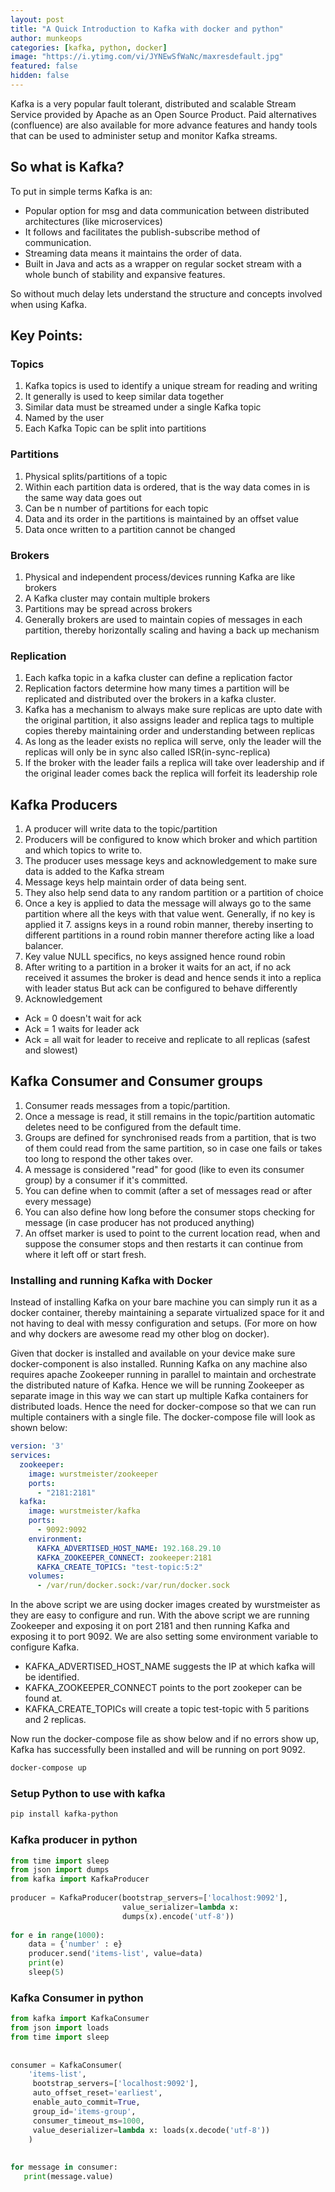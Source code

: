 ```yaml
---
layout: post
title: "A Quick Introduction to Kafka with docker and python"
author: munkeops
categories: [kafka, python, docker]
image: "https://i.ytimg.com/vi/JYNEwSfWaNc/maxresdefault.jpg"
featured: false
hidden: false
---
```




Kafka is a very popular fault tolerant, distributed and scalable Stream Service provided by Apache as an Open Source Product. Paid alternatives (confluence) are also available for more advance features and handy tools that can be used to administer setup and monitor Kafka streams. 



## So what is Kafka?

To put in simple terms Kafka is an:

* Popular option for msg and data communication between distributed architectures (like microservices)
* It follows and facilitates the publish-subscribe method of communication.
* Streaming data means it maintains the order of data.
* Built in Java and acts as a wrapper on regular socket stream with a whole bunch of stability and expansive features.

So without much delay lets understand the structure and concepts involved when using Kafka. 

## Key Points:

### Topics

1. Kafka topics is used to identify a unique stream for reading and writing
2. It generally is used to keep similar data together
3. Similar data must be streamed under a single Kafka topic
4. Named by the user
5. Each Kafka Topic can be split into partitions

### Partitions

1. Physical splits/partitions of a topic
2. Within each partition data is ordered, that is the way data comes in is the same way data goes out
3. Can be n number of partitions for each topic
4. Data and its order in the partitions is maintained by an offset value
5. Data once written to a partition cannot be changed

### Brokers
1. Physical and independent process/devices running Kafka are like brokers
2. A Kafka cluster may contain multiple brokers
3. Partitions may be spread across brokers
4. Generally brokers are used to maintain copies of messages in each partition, thereby horizontally scaling and having a back up mechanism

### Replication
1. Each kafka topic in a kafka cluster can define a replication factor
2. Replication factors determine how many times a partition will be replicated and distributed over the brokers in a kafka cluster.
3. Kafka has a mechanism to always make sure replicas are upto date with the original partition, it also assigns leader and replica tags to multiple copies thereby maintaining order and understanding between replicas
4. As long as the leader exists no replica will serve, only the leader will the replicas will only be in sync also called ISR(in-sync-replica)
5. If the broker with the leader fails a replica will take over leadership and if the original leader comes back the replica will forfeit its leadership role

## Kafka Producers
1. A producer will write data to the topic/partition
2. Producers will be configured to know which broker and which partition and which topics to write to.
3. The producer uses message keys and acknowledgement to make sure data is added to the Kafka stream
4. Message keys help maintain order of data being sent.
5. They also help send data to any random partition or a partition of choice
6. Once a key is applied to data the message will always go to the same partition where all the keys with that value went. Generally, if no key is applied it 7. assigns keys in a round robin manner, thereby inserting to different partitions in a round robin manner therefore acting like a load balancer.
8. Key value NULL specifics, no keys assigned hence round robin
9. After writing to a partition in a broker it waits for an act, if no ack received it assumes the broker is dead and hence sends it into a replica with leader status
But ack can be configured to behave differently
10. Acknowledgement
* Ack = 0 doesn't wait for ack<br>
* Ack = 1 waits for leader ack <br>
* Ack = all wait for leader to receive and replicate to all replicas (safest and slowest)

## Kafka Consumer and Consumer groups
1. Consumer reads messages from a topic/partition.
2. Once a message is read, it still remains in the topic/partition automatic deletes need to be configured from the default time.
3. Groups are defined for synchronised reads from a partition, that is two of them could read from the same partition, so in case one fails or takes too long to respond the other takes over. 
4. A message is considered "read" for good (like to even its consumer group) by a consumer if it's committed.
5. You can define when to commit (after a set of messages read or after every message)
6. You can also define how long before the consumer stops checking for message (in case producer has not produced anything)
7. An offset marker is used to point to the current location read, when and suppose the consumer stops and then restarts it can continue from where it left off or start fresh.



### Installing and running Kafka with Docker

Instead of installing Kafka on your bare machine you can simply run it as a docker container, thereby maintaining a separate virtualized space for it and not having to deal with messy configuration and setups. (For more on how and why dockers are awesome read my other blog on docker). 

Given that docker is installed and available on your device make sure docker-component is also installed. Running Kafka on any machine also requires apache Zookeeper running in parallel to maintain and orchestrate the distributed nature of Kafka. Hence we will be running Zookeeper as separate image in this way we can start up multiple Kafka containers for distributed loads. Hence the need for docker-compose so that we can run multiple containers with a single file. The docker-compose file will look as shown below:

```yaml
version: '3'
services:
  zookeeper:
    image: wurstmeister/zookeeper
    ports:
      - "2181:2181"
  kafka:
    image: wurstmeister/kafka
    ports:
      - 9092:9092
    environment:
      KAFKA_ADVERTISED_HOST_NAME: 192.168.29.10
      KAFKA_ZOOKEEPER_CONNECT: zookeeper:2181
      KAFKA_CREATE_TOPICS: "test-topic:5:2"
    volumes:
      - /var/run/docker.sock:/var/run/docker.sock

```
In the above script we are using docker images created by wurstmeister as they are easy to configure and run. With the above script we are running Zookeeper and exposing it on port 2181 and then running Kafka and exposing it to port 9092. We are also setting some environment variable to configure Kafka.
* KAFKA_ADVERTISED_HOST_NAME suggests the IP at which kafka will be identified. 
* KAFKA_ZOOKEEPER_CONNECT points to the port zookeper can be found at.
* KAFKA_CREATE_TOPICs will create a topic test-topic with 5 paritions and 2 replicas.

Now run the docker-compose file as show below and if no errors show up, Kafka has successfully been installed and will be running on port 9092.

```bash
docker-compose up
```
### Setup Python to use with kafka

```bash
pip install kafka-python
```

### Kafka producer in python
```python
from time import sleep
from json import dumps
from kafka import KafkaProducer
 
producer = KafkaProducer(bootstrap_servers=['localhost:9092'],
                         value_serializer=lambda x:
                         dumps(x).encode('utf-8'))
 
for e in range(1000):
    data = {'number' : e}
    producer.send('items-list', value=data)
    print(e)
    sleep(5)
```


### Kafka Consumer in python

```python
from kafka import KafkaConsumer
from json import loads
from time import sleep
 
 
consumer = KafkaConsumer(
    'items-list',
     bootstrap_servers=['localhost:9092'],
     auto_offset_reset='earliest',
     enable_auto_commit=True,
     group_id='items-group',
     consumer_timeout_ms=1000,
     value_deserializer=lambda x: loads(x.decode('utf-8'))
    )
 
 
for message in consumer:
   print(message.value)

```

